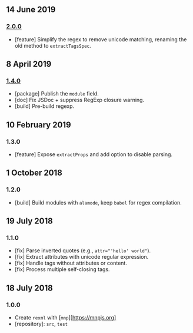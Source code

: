 ## 14 June 2019

### [2.0.0](https://github.com/artdecocode/rexml/compare/v1.4.0...v2.0.0)

- [feature] Simplify the regex to remove unicode matching, renaming the old method to `extractTagsSpec`.

## 8 April 2019

### [1.4.0](https://github.com/artdecocode/rexml/compare/v1.3.0...v1.4.0)

- [package] Publish the `module` field.
- [doc] Fix JSDoc + suppress RegExp closure warning.
- [build] Pre-build regexp.

## 10 February 2019

### 1.3.0

- [feature] Expose `extractProps` and add option to disable parsing.

## 1 October 2018

### 1.2.0

- [build] Build modules with `alamode`, keep `babel` for regex compilation.

## 19 July 2018

### 1.1.0

- [fix] Parse inverted quotes (e.g., `attr="'hello' world"`).
- [fix] Extract attributes with unicode regular expression.
- [fix] Handle tags without attributes or content.
- [fix] Process multiple self-closing tags.

## 18 July 2018

### 1.0.0

- Create `rexml` with [`mnp`][https://mnpjs.org]
- [repository]: `src`, `test`
